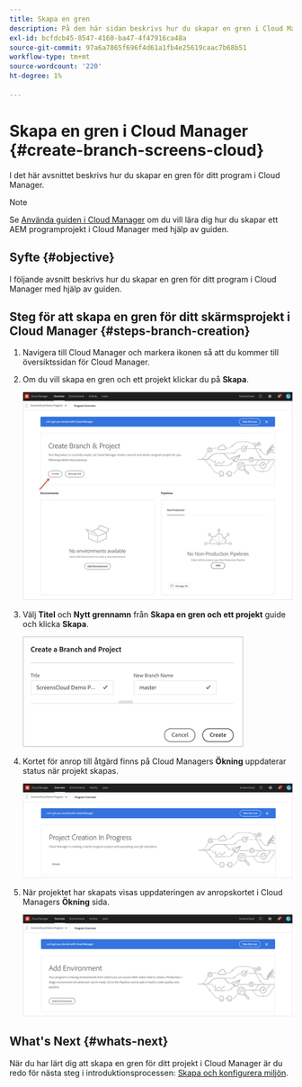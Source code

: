 ```yaml
---
title: Skapa en gren
description: På den här sidan beskrivs hur du skapar en gren i Cloud Manager för skärmar as a Cloud Service.
exl-id: bcfdcb45-8547-4160-ba47-4f47916ca48a
source-git-commit: 97a6a7865f696f4d61a1fb4e25619caac7b68b51
workflow-type: tm+mt
source-wordcount: '220'
ht-degree: 1%

---
```


# Skapa en gren i Cloud Manager {#create-branch-screens-cloud}

I det här avsnittet beskrivs hur du skapar en gren för ditt program i Cloud Manager.

>[!NOTE]
>Se [Använda guiden i Cloud Manager](https://experienceleague.adobe.com/docs/experience-manager-cloud-service/content/implementing/using-cloud-manager/create-application-project/using-the-wizard.html?lang=en) om du vill lära dig hur du skapar ett AEM programprojekt i Cloud Manager med hjälp av guiden.

## Syfte {#objective}

I följande avsnitt beskrivs hur du skapar en gren för ditt program i Cloud Manager med hjälp av guiden.

## Steg för att skapa en gren för ditt skärmsprojekt i Cloud Manager {#steps-branch-creation}

1. Navigera till Cloud Manager och markera ikonen så att du kommer till översiktssidan för Cloud Manager.

1. Om du vill skapa en gren och ett projekt klickar du på **Skapa**.

   ![bild](/help/screens-cloud/assets/onboarding/create-branch1.png)

1. Välj **Titel** och **Nytt grennamn** från **Skapa en gren och ett projekt** guide och klicka **Skapa**.

   ![bild](/help/screens-cloud/assets/onboarding/create-branch2.png)

1. Kortet för anrop till åtgärd finns på Cloud Managers **Ökning** uppdaterar status när projekt skapas.

   ![bild](/help/screens-cloud/assets/onboarding/create-branch3.png)

1. När projektet har skapats visas uppdateringen av anropskortet i Cloud Managers **Ökning** sida.

   ![bild](/help/screens-cloud/assets/onboarding/create-branch4.png)

## What&#39;s Next {#whats-next}

När du har lärt dig att skapa en gren för ditt projekt i Cloud Manager är du redo för nästa steg i introduktionsprocessen: [Skapa och konfigurera miljön](/help/screens-cloud/onboarding-screens-cloud/creating-an-environment.md).
